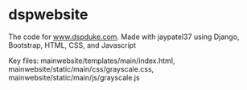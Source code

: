 # dspwebsite

The code for www.dspduke.com. Made with jaypatel37 using Django, Bootstrap, HTML, CSS, and Javascript

Key files:
mainwebsite/templates/main/index.html, 
mainwebsite/static/main/css/grayscale.css, 
mainwebsite/static/main/js/grayscale.js
